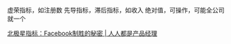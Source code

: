 虚荣指标，如注册数
先导指标，滞后指标，如收入
绝对值，可操作，可能全公司就一个

[北极星指标：Facebook制胜的秘密 | 人人都是产品经理](http://www.woshipm.com/data-analysis/454520.html)
